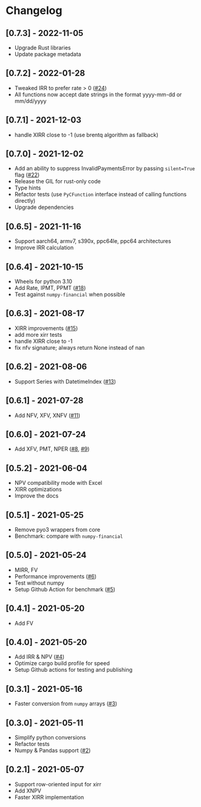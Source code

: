 # Changelog

## [0.7.3] - 2022-11-05

- Upgrade Rust libraries
- Update package metadata

## [0.7.2] - 2022-01-28

- Tweaked IRR to prefer rate > 0 ([#24](https://github.com/Anexen/pyxirr/issues/24))
- All functions now accept date strings in the format yyyy-mm-dd or mm/dd/yyyy

## [0.7.1] - 2021-12-03

- handle XIRR close to -1 (use brentq algorithm as fallback)

## [0.7.0] - 2021-12-02

- Add an ability to suppress InvalidPaymentsError by passing `silent=True` flag ([#22](https://github.com/Anexen/pyxirr/issues/22))
- Release the GIL for rust-only code
- Type hints
- Refactor tests (use `PyCFunction` interface instead of calling functions directly)
- Upgrade dependencies

## [0.6.5] - 2021-11-16

- Support aarch64, armv7, s390x, ppc64le, ppc64 architectures
- Improve IRR calculation

## [0.6.4] - 2021-10-15

- Wheels for python 3.10
- Add Rate, IPMT, PPMT ([#18](https://github.com/Anexen/pyxirr/pull/18))
- Test against `numpy-financial` when possible

## [0.6.3] - 2021-08-17

- XIRR improvements ([#15](https://github.com/Anexen/pyxirr/pull/15))
- add more xirr tests
- handle XIRR close to -1
- fix nfv signature; always return None instead of nan

## [0.6.2] - 2021-08-06

- Support Series with DatetimeIndex ([#13](https://github.com/Anexen/pyxirr/pull/13))

## [0.6.1] - 2021-07-28

- Add NFV, XFV, XNFV ([#11](https://github.com/Anexen/pyxirr/pull/11))

## [0.6.0] - 2021-07-24

- Add XFV, PMT, NPER ([#8](https://github.com/Anexen/pyxirr/pull/8), [#9](https://github.com/Anexen/pyxirr/pull/9))

## [0.5.2] - 2021-06-04

- NPV compatibility mode with Excel
- XIRR optimizations
- Improve the docs

## [0.5.1] - 2021-05-25

- Remove pyo3 wrappers from core
- Benchmark: compare with `numpy-financial`

## [0.5.0] - 2021-05-24

- MIRR, FV
- Performance improvements ([#6](https://github.com/Anexen/pyxirr/pull/6))
- Test without numpy
- Setup Github Action for benchmark ([#5](https://github.com/Anexen/pyxirr/pull/5))

## [0.4.1] - 2021-05-20

- Add FV

## [0.4.0] - 2021-05-20

- Add IRR & NPV ([#4](https://github.com/Anexen/pyxirr/pull/4))
- Optimize cargo build profile for speed
- Setup Github actions for testing and publishing

## [0.3.1] - 2021-05-16

- Faster conversion from `numpy` arrays ([#3](https://github.com/Anexen/pyxirr/pull/3))

## [0.3.0] - 2021-05-11

- Simplify python conversions
- Refactor tests
- Numpy & Pandas support ([#2](https://github.com/Anexen/pyxirr/pull/2))

## [0.2.1] - 2021-05-07

- Support row-oriented input for xirr
- Add XNPV
- Faster XIRR implementation


